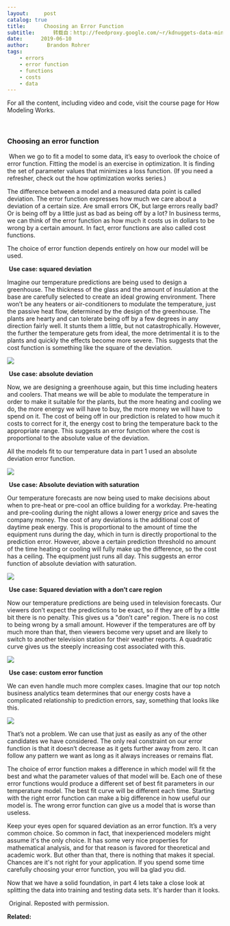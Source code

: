```yaml
---
layout:     post
catalog: true
title:      Choosing an Error Function
subtitle:      转载自：http://feedproxy.google.com/~r/kdnuggets-data-mining-analytics/~3/7xyFtQ8iTYs/choosing-error-function.html
date:      2019-06-10
author:      Brandon Rohrer
tags:
    - errors
    - error function
    - functions
    - costs
    - data
---
```


For all the content, including video and code, visit the course page for How Modeling Works.

 

### Choosing an error function

 When we go to fit a model to some data, it’s easy to overlook the choice of error function. Fitting the model is an exercise in optimization. It is finding the set of parameter values that minimizes a loss function. (If you need a refresher, check out the how optimization works series.)

The difference between a model and a measured data point is called deviation. The error function expresses how much we care about a deviation of a certain size. Are small errors OK, but large errors really bad? Or is being off by a little just as bad as being off by a lot? In business terms, we can think of the error function as how much it costs us in dollars to be wrong by a certain amount. In fact, error functions are also called cost functions.

The choice of error function depends entirely on how our model will be used.

 **Use case: squared deviation**

Imagine our temperature predictions are being used to design a greenhouse. The thickness of the glass and the amount of insulation at the base are carefully selected to create an ideal growing environment. There won’t be any heaters or air-conditioners to modulate the temperature, just the passive heat flow, determined by the design of the greenhouse. The plants are hearty and can tolerate being off by a few degrees in any direction fairly well. It stunts them a little, but not catastrophically. However, the further the temperature gets from ideal, the more detrimental it is to the plants and quickly the effects become more severe. This suggests that the cost function is something like the square of the deviation.

![](https://brohrer.github.io/images/how_modeling_works/squared_deviation.png)


 **Use case: absolute deviation**

Now, we are designing a greenhouse again, but this time including heaters and coolers. That means we will be able to modulate the temperature in order to make it suitable for the plants, but the more heating and cooling we do, the more energy we will have to buy, the more money we will have to spend on it. The cost of being off in our prediction is related to how much it costs to correct for it, the energy cost to bring the temperature back to the appropriate range. This suggests an error function where the cost is proportional to the absolute value of the deviation.

All the models fit to our temperature data in part 1 used an absolute deviation error function.

![](https://brohrer.github.io/images/how_modeling_works/absolute_deviation.png)


 **Use case: Absolute deviation with saturation**

Our temperature forecasts are now being used to make decisions about when to pre-heat or pre-cool an office building for a workday. Pre-heating and pre-cooling during the night allows a lower energy price and saves the company money. The cost of any deviations is the additional cost of daytime peak energy. This is proportional to the amount of time the equipment runs during the day, which in turn is directly proportional to the prediction error. However, above a certain prediction threshold no amount of the time heating or cooling will fully make up the difference, so the cost has a ceiling. The equipment just runs all day. This suggests an error function of absolute deviation with saturation.

![](https://brohrer.github.io/images/how_modeling_works/absolute_deviation_with_saturation.png)


 **Use case: Squared deviation with a don’t care region**

Now our temperature predictions are being used in television forecasts. Our viewers don’t expect the predictions to be exact, so if they are off by a little bit there is no penalty. This gives us a "don’t care" region. There is no cost to being wrong by a small amount. However if the temperatures are off by much more than that, then viewers become very upset and are likely to switch to another television station for their weather reports. A quadratic curve gives us the steeply increasing cost associated with this.

![](https://brohrer.github.io/images/how_modeling_works/squared_deviation_with_dead_zone.png)


 **Use case: custom error function**

We can even handle much more complex cases. Imagine that our top notch business analytics team determines that our energy costs have a complicated relationship to prediction errors, say, something that looks like this.

![](https://brohrer.github.io/images/how_modeling_works/custom_error_function.png)


That’s not a problem. We can use that just as easily as any of the other candidates we have considered. The only real constraint on our error function is that it doesn’t decrease as it gets further away from zero. It can follow any pattern we want as long as it always increases or remains flat.

The choice of error function makes a difference in which model will fit the best and what the parameter values of that model will be. Each one of these error functions would produce a different set of best fit parameters in our temperature model. The best fit curve will be different each time. Starting with the right error function can make a big difference in how useful our model is. The wrong error function can give us a model that is worse than useless.

Keep your eyes open for squared deviation as an error function. It’s a very common choice. So common in fact, that inexperienced modelers might assume it's the only choice. It has some very nice properties for mathematical analysis, and for that reason is favored for theoretical and academic work. But other than that, there is nothing that makes it special. Chances are it's not right for your application. If you spend some time carefully choosing your error function, you will ba glad you did.

Now that we have a solid foundation, in part 4 lets take a close look at splitting the data into training and testing data sets. It's harder than it looks.

 Original. Reposted with permission.

**Related:**



 
